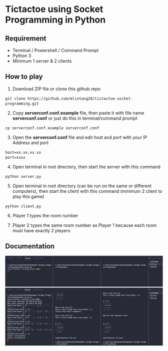 # Tictactoe using Socket Programming in Python

## Requirement

- Terminal / Powershell / Command Prompt
- Python 3
- Minimum 1 server & 2 clients

## How to play

1. Download ZIP file or clone this github repo

```
git clone https://github.com/mlintang20/tictactoe-socket-programming.git
```

2. Copy **serverconf.conf.example** file, then paste it with file name **serverconf.conf** or just do this in terminal/command prompt

```
cp serverconf.conf.example serverconf.conf
```

3. Open the **serverconf.conf** file and edit _host_ and _port_ with your IP Address and port

```
host=xx.xx.xx.xx
port=xxxx
```

4. Open terminal in root directory, then start the server with this command

```
python server.py
```

5. Open terminal in root directory (can be run on the same or different computers), then start the client with this command (minimum 2 client to play this game)

```
python client.py
```

6. Player 1 types the room number

7. Player 2 types the same room number as Player 1 because each room must have exactly 2 players

## Documentation

![ss1](./img/Screenshot%201.png)
![ss2](./img/Screenshot%209.png)
